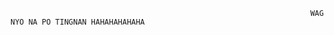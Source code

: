                                                                        WAG NYO NA PO TINGNAN HAHAHAHAHAHA 
